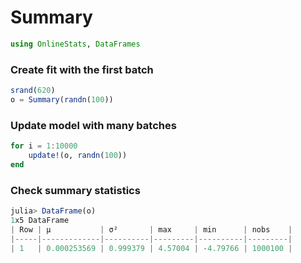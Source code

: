 
# Summary


````julia
using OnlineStats, DataFrames
````





### Create fit with the first batch
````julia
srand(620)
o = Summary(randn(100))
````





### Update model with many batches
````julia
for i = 1:10000
    update!(o, randn(100))
end
````





### Check summary statistics
````julia
julia> DataFrame(o)
1x5 DataFrame
| Row | μ           | σ²       | max     | min      | nobs    |
|-----|-------------|----------|---------|----------|---------|
| 1   | 0.000253569 | 0.999379 | 4.57004 | -4.79766 | 1000100 |

````




